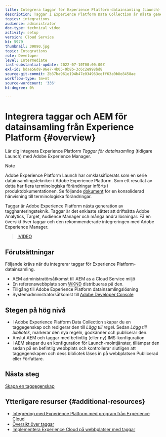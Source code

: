 ```yaml
---
title: Integrera taggar för Experience Platform-datainsamling (Launch) och AEM
description: Taggar i Experience Platform Data Collection är nästa generations tagghanteringslösning för Adobe och det bästa sättet att driftsätta Adobe Analytics, Target, Audience Manager och många fler lösningar. Få en översikt över taggar (tidigare Launch) och den rekommenderade integrationen med Adobe Experience Manager.
topics: integrations
audience: administrator
doc-type: technical video
activity: setup
version: Cloud Service
kt: 5979
thumbnail: 39090.jpg
topic: Integrations
role: Developer
level: Intermediate
last-substantial-update: 2022-07-10T00:00:00Z
exl-id: bdae56d8-96e7-4b05-9b8b-3c6c2e998bd8
source-git-commit: 2b37ba961e194b47e034963ceff63a0b8e8458ae
workflow-type: tm+mt
source-wordcount: '336'
ht-degree: 0%

---
```


# Integrera taggar och AEM för datainsamling från Experience Platform {#overview}

Lär dig integrera Experience Platform _Taggar för datainsamling_ (tidigare Launch) med Adobe Experience Manager.

>[!NOTE]
>
>Adobe Experience Platform Launch har omklassificerats som en serie datainsamlingstekniker i Adobe Experience Platform. Som ett resultat av detta har flera terminologiska förändringar införts i produktdokumentationen. Se följande [dokument](https://experienceleague.adobe.com/docs/experience-platform/tags/term-updates.html) för en konsoliderad hänvisning till terminologiska förändringar.


Taggar är Adobe Experience Platform nästa generation av tagghanteringsteknik. Taggar är det enklaste sättet att driftsätta Adobe Analytics, Target, Audience Manager och många andra lösningar. Få en översikt över taggar och den rekommenderade integreringen med Adobe Experience Manager.

>[!VIDEO](https://video.tv.adobe.com/v/3417061?quality=12&learn=on)


## Förutsättningar

Följande krävs när du integrerar taggar för Experience Platform-datainsamling.

+ AEM administratörsåtkomst till AEM as a Cloud Service miljö
+ En referenswebbplats som [WKND](https://github.com/adobe/aem-guides-wknd) distribueras på den.
+ Tillgång till Adobe Experience Platform datainsamlingslösning
+ Systemadministratörsåtkomst till [Adobe Developer Console](https://developer.adobe.com/developer-console/)


## Stegen på hög nivå

+ I Adobe Experience Platform Data Collection skapar du en taggegenskap och redigerar den till _Lägg till regel_. Sedan _Lägg till bibliotek_, markerar den nya regeln, godkänner och publicerar den.
+ Anslut AEM och taggar med befintlig (eller ny) IMS-konfiguration
+ I AEM skapar du en konfiguration för Launch-molntjänster, tillämpar den sedan på en befintlig webbplats och kontrollerar slutligen att taggegenskapen och dess bibliotek läses in på webbplatsen Publicerad eller Författare.

## Nästa steg

[Skapa en taggegenskap](create-tag-property.md)

## Ytterligare resurser {#additional-resources}

+ [Integrering med Experience Platform med program från Experience Cloud](https://experienceleague.adobe.com/docs/platform-learn/tutorials/intro-to-platform/integrations-with-experience-cloud-applications.html)
+ [Översikt över taggar](https://experienceleague.adobe.com/docs/experience-platform/tags/home.html)
+ [Implementera Experience Cloud på webbplatser med taggar](https://experienceleague.adobe.com/docs/platform-learn/implement-in-websites/overview.html)
